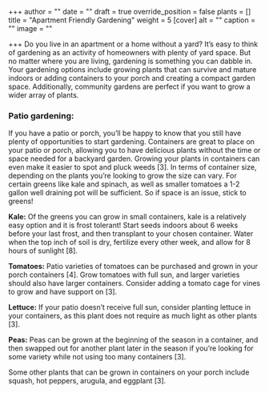 +++
author = ""
date = ""
draft = true
override_position = false
plants = []
title = "Apartment Friendly Gardening"
weight = 5
[cover]
alt = ""
caption = ""
image = ""

+++
Do you live in an apartment or a home without a yard? It’s easy to think of gardening as an activity of homeowners with plenty of yard space. But no matter where you are living, gardening is something you can dabble in. Your gardening options include growing plants that can survive and mature indoors or adding containers to your porch and creating a compact garden space. Additionally, community gardens are perfect if you want to grow a wider array of plants.

### **Patio gardening:**

If you have a patio or porch, you’ll be happy to know that you still have plenty of opportunities to start gardening. Containers are great to place on your patio or porch, allowing you to have delicious plants without the time or space needed for a backyard garden. Growing your plants in containers can even make it easier to spot and pluck weeds \[3\]. In terms of container size, depending on the plants you’re looking to grow the size can vary. For certain greens like kale and spinach, as well as smaller tomatoes a 1-2 gallon well draining pot will be sufficient. So if space is an issue, stick to greens!

**Kale:** Of the greens you can grow in small containers, kale is a relatively easy option and it is frost tolerant! Start seeds indoors about 6 weeks before your last frost, and then transplant to your chosen container. Water when the top inch of soil is dry, fertilize every other week, and allow for 8 hours of sunlight \[8\].

**Tomatoes:** Patio varieties of tomatoes can be purchased and grown in your porch containers \[4\]. Grow tomatoes with full sun, and larger varieties should also have larger containers. Consider adding a tomato cage for vines to grow and have support on \[3\].

**Lettuce:** If your patio doesn’t receive full sun, consider planting lettuce in your containers, as this plant does not require as much light as other plants \[3\].

**Peas:** Peas can be grown at the beginning of the season in a container, and then swapped out for another plant later in the season if you’re looking for some variety while not using too many containers \[3\].

Some other plants that can be grown in containers on your porch include squash, hot peppers, arugula, and eggplant \[3\].